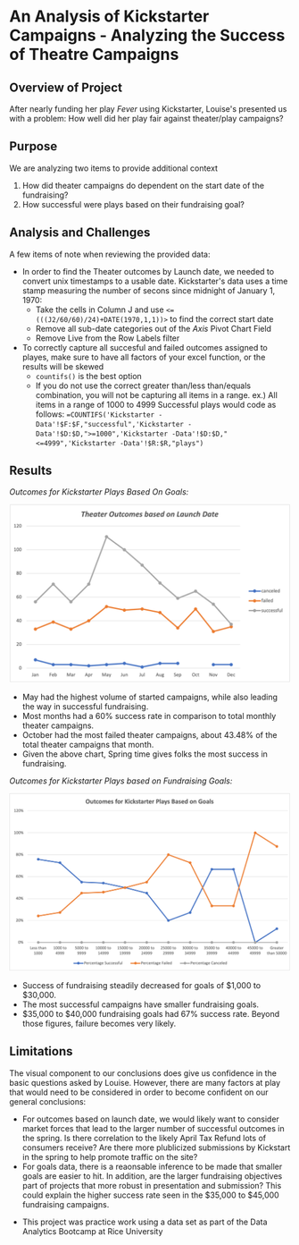 # An Analysis of Kickstarter Campaigns - Analyzing the Success of Theatre Campaigns
## Overview of Project
After nearly funding her play *Fever* using Kickstarter, Louise's presented us with a problem: How well did her play fair against theater/play campaigns?
## Purpose
We are analyzing two items to provide additional context
  1. How did theater campaigns do dependent on the start date of the fundraising?
  2. How successful were plays based on their fundraising goal?
## Analysis and Challenges
A few items of note when reviewing the provided data:
- In order to find the Theater outcomes by Launch date, we needed to convert unix timestamps to a usable date. Kickstarter's data uses a time stamp measuring the number of secons since midnight of January 1, 1970:
  - Take the cells in Column J and use `<=(((J2/60/60)/24)+DATE(1970,1,1))>` to find the correct start date
  - Remove all sub-date categories out of the *Axis* Pivot Chart Field
  - Remove Live from the Row Labels filter
- To correctly capture all succesful and failed outcomes assigned to playes, make sure to have all factors of your excel function, or the results will be skewed
  - `countifs()` is the best option
  - If you do not use the correct greater than/less than/equals combination, you will not be capturing all items in a range. ex.) All items in a range of 1000 to 4999 Successful plays would code as follows: `=COUNTIFS('Kickstarter -Data'!$F:$F,"successful",'Kickstarter -Data'!$D:$D,">=1000",'Kickstarter -Data'!$D:$D,"<=4999",'Kickstarter -Data'!$R:$R,"plays")`

## Results
*Outcomes for Kickstarter Plays Based On Goals:*

![Image of Theater Outcomes by Date](https://github.com/jraguDataGuy/kickstarter-analysis/blob/main/Theater%20Outcomes%20Based%20on%20Launch%20Date.png)
- May had the highest volume of started campaigns, while also leading the way in successful fundraising.
- Most months had a 60% success rate in comparison to total monthly theater campaigns.
- October had the most failed theater campaigns, about 43.48% of the total theater campaigns that month.
- Given the above chart, Spring time gives folks the most success in fundraising. 

*Outcomes for Kickstarter Plays based on Fundraising Goals:*

![Image of Outcomes by Fundraising Goals](https://github.com/jraguDataGuy/kickstarter-analysis/blob/main/Outcomes%20for%20Plays%20based%20on%20Goals.png)
- Success of fundraising steadily decreased for goals of $1,000 to $30,000. 
- The most successful campaigns have smaller fundraising goals.
- $35,000 to $40,000 fundraising goals had 67% success rate. Beyond those figures, failure becomes very likely.

## Limitations
The visual component to our conclusions does give us confidence in the basic questions asked by Louise. However, there are many factors at play that would need to be considered in order to become confident on our general conclusions:
- For outcomes based on launch date, we would likely want to consider market forces that lead to the larger number of successful outcomes in the spring. Is there correlation to the likely April Tax Refund lots of consumers receive? Are there more plublicized submissions by Kickstart in the spring to help promote traffic on the site?
- For goals data, there is a reaonsable inference to be made that smaller goals are easier to hit. In addition, are the larger fundraising objectives part of projects that more robust in presentation and submission? This could explain the higher success rate seen in the $35,000 to $45,000 fundraising campaigns. 

* This project was practice work using a data set as part of the Data Analytics Bootcamp at Rice University
